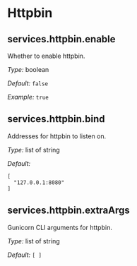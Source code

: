   # Httpbin
  


## services\.httpbin\.enable



Whether to enable httpbin\.



*Type:*
boolean



*Default:*
` false `



*Example:*
` true `



## services\.httpbin\.bind

Addresses for httpbin to listen on\.



*Type:*
list of string



*Default:*

```
[
  "127.0.0.1:8080"
]
```



## services\.httpbin\.extraArgs



Gunicorn CLI arguments for httpbin\.



*Type:*
list of string



*Default:*
` [ ] `
